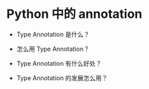 # Python 中的 annotation

* Type Annotation 是什么？

* 怎么用 Type Annotation？

* Type Annotation 有什么好处？

* Type Annotation 的发展怎么用？
